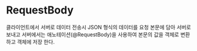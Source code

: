 # RequestBody
클라이언트에서 서버로 데이터 전송시 JSON 형식의 데이터를 요청 본문에 담아 서버로 보내고 서버에서는 애노테이션(@RequestBody)을 사용하여 본문의 값을 객체로 변환 하고 객체에 저장 한다.